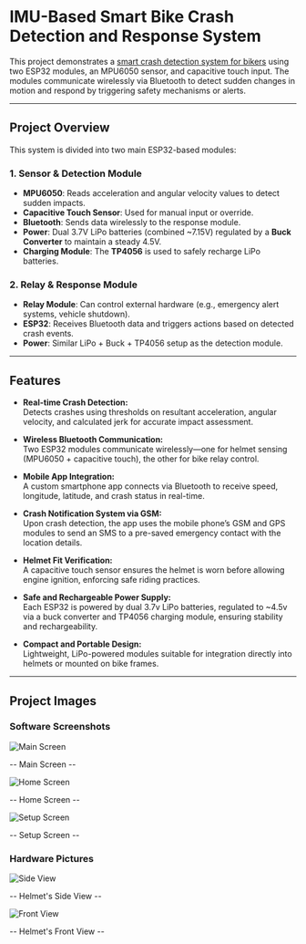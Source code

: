 # IMU-Based Smart Bike Crash Detection and Response System

This project demonstrates a [smart crash detection system for bikers](Static/Crash%20Detection%20and%20Helmet%20Authorization%20System.pdf) using two ESP32 modules, an MPU6050 sensor, and capacitive touch input. The modules communicate wirelessly via Bluetooth to detect sudden changes in motion and respond by triggering safety mechanisms or alerts.

---

## Project Overview

This system is divided into two main ESP32-based modules:

### 1. **Sensor & Detection Module**
- **MPU6050**: Reads acceleration and angular velocity values to detect sudden impacts.
- **Capacitive Touch Sensor**: Used for manual input or override.
- **Bluetooth**: Sends data wirelessly to the response module.
- **Power**: Dual 3.7V LiPo batteries (combined ~7.15V) regulated by a **Buck Converter** to maintain a steady 4.5V.
- **Charging Module**: The **TP4056** is used to safely recharge LiPo batteries.

### 2. **Relay & Response Module**
- **Relay Module**: Can control external hardware (e.g., emergency alert systems, vehicle shutdown).
- **ESP32**: Receives Bluetooth data and triggers actions based on detected crash events.
- **Power**: Similar LiPo + Buck + TP4056 setup as the detection module.

---

## Features

- **Real-time Crash Detection:**  
  Detects crashes using thresholds on resultant acceleration, angular velocity, and calculated jerk for accurate impact assessment.

- **Wireless Bluetooth Communication:**  
  Two ESP32 modules communicate wirelessly—one for helmet sensing (MPU6050 + capacitive touch), the other for bike relay control.

- **Mobile App Integration:**  
  A custom smartphone app connects via Bluetooth to receive speed, longitude, latitude, and crash status in real-time.

- **Crash Notification System via GSM:**  
  Upon crash detection, the app uses the mobile phone’s GSM and GPS modules to send an SMS to a pre-saved emergency contact with the location details.

- **Helmet Fit Verification:**  
  A capacitive touch sensor ensures the helmet is worn before allowing engine ignition, enforcing safe riding practices.

- **Safe and Rechargeable Power Supply:**  
  Each ESP32 is powered by dual 3.7v LiPo batteries, regulated to ~4.5v via a buck converter and TP4056 charging module, ensuring stability and rechargeability.

- **Compact and Portable Design:**  
  Lightweight, LiPo-powered modules suitable for integration directly into helmets or mounted on bike frames.


---

## Project Images

### Software Screenshots

![Main Screen](Static/Main_Screen.jpg)

--  Main Screen --

![Home Screen](Static/Appliaction_Home_Screen.jpg)

--  Home Screen  --

![Setup Screen](Static/Emergency_Contact_Number_Screen.jpg)

--  Setup Screen  --

### Hardware Pictures

![Side View](Static/Helmet_Hardware.jpg)

--  Helmet's Side View  --

![Front View](Static/Helmet_Hardware_Front.jpg)

--  Helmet's Front View  --
